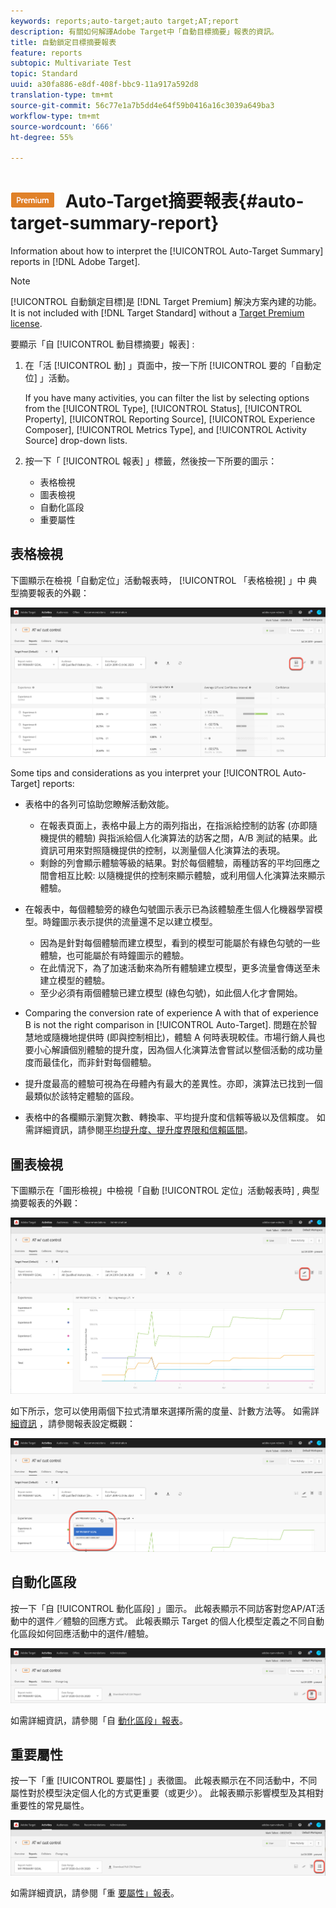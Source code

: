 ```yaml
---
keywords: reports;auto-target;auto target;AT;report
description: 有關如何解譯Adobe Target中「自動目標摘要」報表的資訊。
title: 自動鎖定目標摘要報表
feature: reports
subtopic: Multivariate Test
topic: Standard
uuid: a30fa886-e8df-408f-bbc9-11a917a592d8
translation-type: tm+mt
source-git-commit: 56c77e1a7b5dd4e64f59b0416a16c3039a649ba3
workflow-type: tm+mt
source-wordcount: '666'
ht-degree: 55%

---
```



# ![PREMIUM](/help/assets/premium.png) Auto-Target摘要報表{#auto-target-summary-report}

Information about how to interpret the [!UICONTROL Auto-Target Summary] reports in [!DNL Adobe Target].

>[!NOTE]
>
>[!UICONTROL 自動鎖定目標]是 [!DNL Target Premium] 解決方案內建的功能。It is not included with [!DNL Target Standard] without a [Target Premium license](/help/c-intro/intro.md#premium).

要顯示「自 [!UICONTROL 動目標摘要」報表] :

1. 在「活 [!UICONTROL 動] 」頁面中，按一下所 [!UICONTROL 要的「自動定位] 」活動。

   If you have many activities, you can filter the list by selecting options from the [!UICONTROL Type], [!UICONTROL Status], [!UICONTROL Property], [!UICONTROL Reporting Source], [!UICONTROL Experience Composer], [!UICONTROL Metrics Type], and [!UICONTROL Activity Source] drop-down lists.

1. 按一下「 [!UICONTROL 報表] 」標籤，然後按一下所要的圖示：

   * 表格檢視
   * 圖表檢視
   * 自動化區段
   * 重要屬性

## 表格檢視

下圖顯示在檢視「自動定位」活動報表時， [!UICONTROL 「表格檢視] 」中  典型摘要報表的外觀：

![自動定位表格檢視報表](/help/c-reports/assets/at-table-view.png)

Some tips and considerations as you interpret your [!UICONTROL Auto-Target] reports:

* 表格中的各列可協助您瞭解活動效能。

   * 在報表頁面上，表格中最上方的兩列指出，在指派給控制的訪客 (亦即隨機提供的體驗) 與指派給個人化演算法的訪客之間，A/B 測試的結果。此資訊可用來對照隨機提供的控制，以測量個人化演算法的表現。
   * 剩餘的列會顯示體驗等級的結果。對於每個體驗，兩種訪客的平均回應之間會相互比較: 以隨機提供的控制來顯示體驗，或利用個人化演算法來顯示體驗。

* 在報表中，每個體驗旁的綠色勾號圖示表示已為該體驗產生個人化機器學習模型。時鐘圖示表示提供的流量還不足以建立模型。

   * 因為是針對每個體驗而建立模型，看到的模型可能屬於有綠色勾號的一些體驗，也可能屬於有時鐘圖示的體驗。
   * 在此情況下，為了加速活動來為所有體驗建立模型，更多流量會傳送至未建立模型的體驗。
   * 至少必須有兩個體驗已建立模型 (綠色勾號)，如此個人化才會開始。

* Comparing the conversion rate of experience A with that of experience B is not the right comparison in [!UICONTROL Auto-Target]. 問題在於智慧地或隨機地提供時 (即與控制相比)，體驗 A 何時表現較佳。市場行銷人員也要小心解讀個別體驗的提升度，因為個人化演算法會嘗試以整個活動的成功量度而最佳化，而非針對每個體驗。
* 提升度最高的體驗可視為在母體內有最大的差異性。亦即，演算法已找到一個最類似於該特定體驗的區段。
* 表格中的各欄顯示瀏覽次數、轉換率、平均提升度和信賴等級以及信賴度。 如需詳細資訊，請參閱[平均提升度、提升度界限和信賴區間](/help/c-reports/c-report-settings/average-lift-bounds-and-confidence-interval.md)。

## 圖表檢視

下圖顯示在「圖形檢視」中檢視「自動 [!UICONTROL 定位」活動報表時] ,  典型摘要報表的外觀：

![自動目標圖形檢視報表](/help/c-reports/assets/at-graph-view.png)

如下所示，您可以使用兩個下拉式清單來選擇所需的度量、計數方法等。 如需詳 [細資訊](/help/c-reports/c-report-settings/report-settings.md) ，請參閱報表設定概觀：

![自動目標圖形檢視報表](/help/c-reports/assets/at-graph-view-2.png)

## 自動化區段

按一下「自 [!UICONTROL 動化區段] 」圖示。 此報表顯示不同訪客對您AP/AT活動中的選件／體驗的回應方式。 此報表顯示 Target 的個人化模型定義之不同自動化區段如何回應活動中的選件/體驗。

![自動化區段圖示](/help/c-reports/assets/icon-automated-sements.png)

如需詳細資訊，請參閱「自 [動化區段」報表](/help/c-reports/c-personalization-insights-reports/automated-segments-report.md)。

## 重要屬性

按一下「重 [!UICONTROL 要屬性] 」表徵圖。 此報表顯示在不同活動中，不同屬性對於模型決定個人化的方式更重要（或更少）。 此報表顯示影響模型及其相對重要性的常見屬性。

![重要屬性圖示](/help/c-reports/assets/icon-important-attributes.png)

如需詳細資訊，請參閱「重 [要屬性」報表](/help/c-reports/c-personalization-insights-reports/important-attributes-report.md)。
